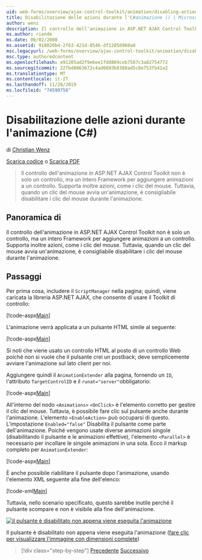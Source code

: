```yaml
---
uid: web-forms/overview/ajax-control-toolkit/animation/disabling-actions-during-animation-cs
title: Disabilitazione delle azioni durante l'C#animazione () | Microsoft Docs
author: wenz
description: Il controllo dell'animazione in ASP.NET AJAX Control Toolkit non è solo un controllo, ma un intero Framework per aggiungere animazioni a un controllo. Supporta inoltre l'azione...
ms.author: riande
ms.date: 06/02/2008
ms.assetid: 918026b4-2f63-421d-8546-df12856960a8
msc.legacyurl: /web-forms/overview/ajax-control-toolkit/animation/disabling-actions-during-animation-cs
msc.type: authoredcontent
ms.openlocfilehash: e91205ad2f9e6ee1fdd869ceb7587c3a82754772
ms.sourcegitcommit: 22fbd8863672c4ad6693b8388ad5c8e753fb41a2
ms.translationtype: MT
ms.contentlocale: it-IT
ms.lasthandoff: 11/28/2019
ms.locfileid: "74599758"
---
```

# <a name="disabling-actions-during-animation-c"></a>Disabilitazione delle azioni durante l'animazione (C#)

di [Christian Wenz](https://github.com/wenz)

[Scarica codice](https://download.microsoft.com/download/f/9/a/f9a26acd-8df4-4484-8a18-199e4598f411/Animation7.cs.zip) o [Scarica PDF](https://download.microsoft.com/download/6/7/1/6718d452-ff89-4d3f-a90e-c74ec2d636a3/animation7CS.pdf)

> Il controllo dell'animazione in ASP.NET AJAX Control Toolkit non è solo un controllo, ma un intero Framework per aggiungere animazioni a un controllo. Supporta inoltre azioni, come i clic del mouse. Tuttavia, quando un clic del mouse avvia un'animazione, è consigliabile disabilitare i clic del mouse durante l'animazione.

## <a name="overview"></a>Panoramica di

Il controllo dell'animazione in ASP.NET AJAX Control Toolkit non è solo un controllo, ma un intero Framework per aggiungere animazioni a un controllo. Supporta inoltre azioni, come i clic del mouse. Tuttavia, quando un clic del mouse avvia un'animazione, è consigliabile disabilitare i clic del mouse durante l'animazione.

## <a name="steps"></a>Passaggi

Per prima cosa, includere il `ScriptManager` nella pagina; quindi, viene caricata la libreria ASP.NET AJAX, che consente di usare il Toolkit di controllo:

[!code-aspx[Main](disabling-actions-during-animation-cs/samples/sample1.aspx)]

L'animazione verrà applicata a un pulsante HTML simile al seguente:

[!code-aspx[Main](disabling-actions-during-animation-cs/samples/sample2.aspx)]

Si noti che viene usato un controllo HTML al posto di un controllo Web poiché non si vuole che il pulsante crei un postback; deve semplicemente avviare l'animazione sul lato client per noi.

Aggiungere quindi il `AnimationExtender` alla pagina, fornendo un `ID`, l'attributo `TargetControlID` e il `runat="server"`obbligatorio:

[!code-aspx[Main](disabling-actions-during-animation-cs/samples/sample3.aspx)]

All'interno del nodo `<Animations>` `<OnClick>` è l'elemento corretto per gestire il clic del mouse. Tuttavia, è possibile fare clic sul pulsante anche durante l'animazione. L'elemento `<EnableAction>` può occuparsi di questo. L'impostazione `Enabled="false"` Disabilita il pulsante come parte dell'animazione. Poiché vengono usate diverse animazioni singole (disabilitando il pulsante e le animazioni effettive), l'elemento `<Parallel>` è necessario per incollare le singole animazioni in una sola. Ecco il markup completo per `AnimationExtender`:

[!code-aspx[Main](disabling-actions-during-animation-cs/samples/sample4.aspx)]

È anche possibile riabilitare il pulsante dopo l'animazione, usando l'elemento XML seguente alla fine dell'elenco:

[!code-xml[Main](disabling-actions-during-animation-cs/samples/sample5.xml)]

Tuttavia, nello scenario specificato, questo sarebbe inutile perché il pulsante scompare e non è visibile alla fine dell'animazione.

[![il pulsante è disabilitato non appena viene eseguita l'animazione](disabling-actions-during-animation-cs/_static/image2.png)](disabling-actions-during-animation-cs/_static/image1.png)

Il pulsante è disabilitato non appena viene eseguita l'animazione ([fare clic per visualizzare l'immagine con dimensioni complete](disabling-actions-during-animation-cs/_static/image3.png))

> [!div class="step-by-step"]
> [Precedente](animating-in-response-to-user-interaction-cs.md)
> [Successivo](triggering-an-animation-in-another-control-cs.md)
